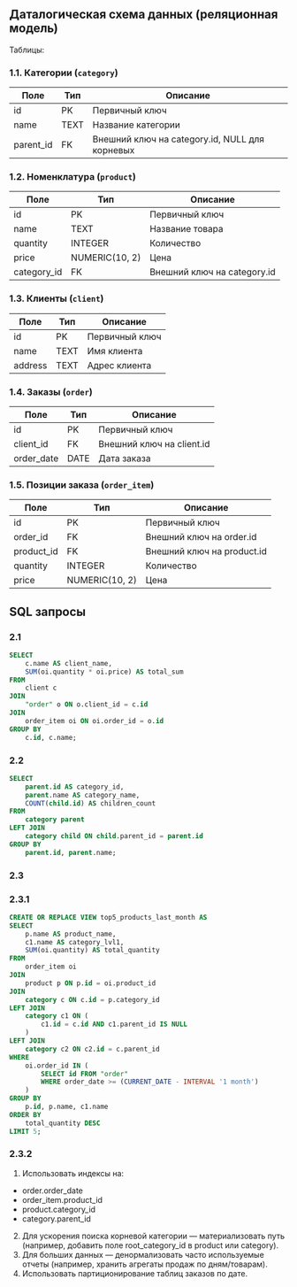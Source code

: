 ## Даталогическая схема данных (реляционная модель)

Таблицы:

### 1.1. Категории (`category`)

| Поле      | Тип    | Описание                                 |
|-----------|--------|------------------------------------------|
| id        | PK     | Первичный ключ                           |
| name      | TEXT | Название категории                       |
| parent_id | FK     | Внешний ключ на category.id, NULL для корневых |

### 1.2. Номенклатура (`product`)

| Поле        | Тип    | Описание                                 |
|-------------|--------|------------------------------------------|
| id          | PK     | Первичный ключ                           |
| name        | TEXT | Название товара                            |
| quantity    | INTEGER    | Количество                           |
| price       | NUMERIC(10, 2)  | Цена                            |
| category_id | FK     | Внешний ключ на category.id              |

### 1.3. Клиенты (`client`)

| Поле    | Тип    | Описание         |
|---------|--------|------------------|
| id      | PK     | Первичный ключ   |
| name    | TEXT | Имя клиента      |
| address | TEXT | Адрес клиента    |

### 1.4. Заказы (`order`)

| Поле      | Тип    | Описание                        |
|-----------|--------|---------------------------------|
| id        | PK     | Первичный ключ                  |
| client_id | FK     | Внешний ключ на client.id       |
| order_date| DATE   | Дата заказа                     |

### 1.5. Позиции заказа (`order_item`)

| Поле       | Тип    | Описание                        |
|------------|--------|---------------------------------|
| id         | PK     | Первичный ключ                  |
| order_id   | FK     | Внешний ключ на order.id        |
| product_id | FK     | Внешний ключ на product.id      |
| quantity   | INTEGER    | Количество                      |
| price      | NUMERIC(10, 2)  | Цена                            |



## SQL запросы

### 2.1
```sql
SELECT
    c.name AS client_name,
    SUM(oi.quantity * oi.price) AS total_sum
FROM
    client c
JOIN
    "order" o ON o.client_id = c.id
JOIN
    order_item oi ON oi.order_id = o.id
GROUP BY
    c.id, c.name;
```

### 2.2
```sql
SELECT
    parent.id AS category_id,
    parent.name AS category_name,
    COUNT(child.id) AS children_count
FROM
    category parent
LEFT JOIN
    category child ON child.parent_id = parent.id
GROUP BY
    parent.id, parent.name;
```

### 2.3
### 2.3.1
```sql
CREATE OR REPLACE VIEW top5_products_last_month AS
SELECT
    p.name AS product_name,
    c1.name AS category_lvl1,
    SUM(oi.quantity) AS total_quantity
FROM
    order_item oi
JOIN
    product p ON p.id = oi.product_id
JOIN
    category c ON c.id = p.category_id
LEFT JOIN
    category c1 ON (
        c1.id = c.id AND c1.parent_id IS NULL
    )
LEFT JOIN
    category c2 ON c2.id = c.parent_id
WHERE
    oi.order_id IN (
        SELECT id FROM "order"
        WHERE order_date >= (CURRENT_DATE - INTERVAL '1 month')
    )
GROUP BY
    p.id, p.name, c1.name
ORDER BY
    total_quantity DESC
LIMIT 5;
```

### 2.3.2
1. Использовать индексы на:
 - order.order_date
 - order_item.product_id
 - product.category_id
 - category.parent_id
2. Для ускорения поиска корневой категории — материализовать путь (например, добавить поле root_category_id в product или category).
3. Для больших данных — денормализовать часто используемые отчеты (например, хранить агрегаты продаж по дням/товарам).
4. Использовать партиционирование таблиц заказов по дате.
